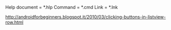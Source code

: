Help document = *.hlp
Command = *.cmd
Link = *.lnk


http://androidforbeginners.blogspot.it/2010/03/clicking-buttons-in-listview-row.html
